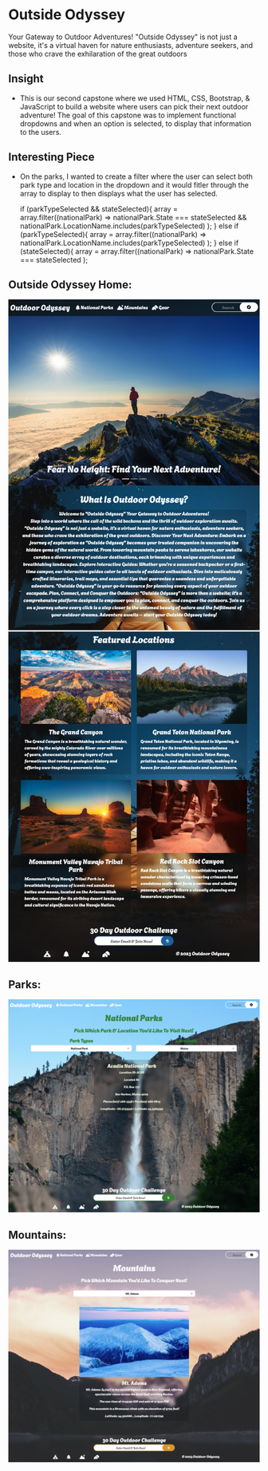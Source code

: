 # Outside Odyssey
Your Gateway to Outdoor Adventures!
"Outside Odyssey" is not just a website, it's a virtual haven for nature enthusiasts, adventure seekers, and those who crave the exhilaration of the great outdoors

## Insight
- This is our second capstone where we used HTML, CSS, Bootstrap, & JavaScript to build a website where users can pick their next outdoor adventure! The goal of this capstone was to implement functional dropdowns and when an option is selected, to display that information to the users. 

## Interesting Piece
- On the parks, I wanted to create a filter where the user can select both park type and location in the dropdown and it would fitler through the array to display to then displays what the user has selected. 

    if (parkTypeSelected && stateSelected){
        array = array.filter((nationalPark) =>
            nationalPark.State === stateSelected && nationalPark.LocationName.includes(parkTypeSelected)
        );
    }
    else if (parkTypeSelected){
        array = array.filter((nationalPark) =>
            nationalPark.LocationName.includes(parkTypeSelected)
        );
    }
    else if (stateSelected){
        array = array.filter((nationalPark) =>
        nationalPark.State === stateSelected
        );

## Outside Odyssey Home:
![Home](./images/sitePreview/homePage1.png)
![Home2](./images/sitePreview/homePage2.png)

## Parks:
![Park](./images/sitePreview/parkPage.png)

## Mountains:
![Mountains](./images/sitePreview/mountainPage.png)
